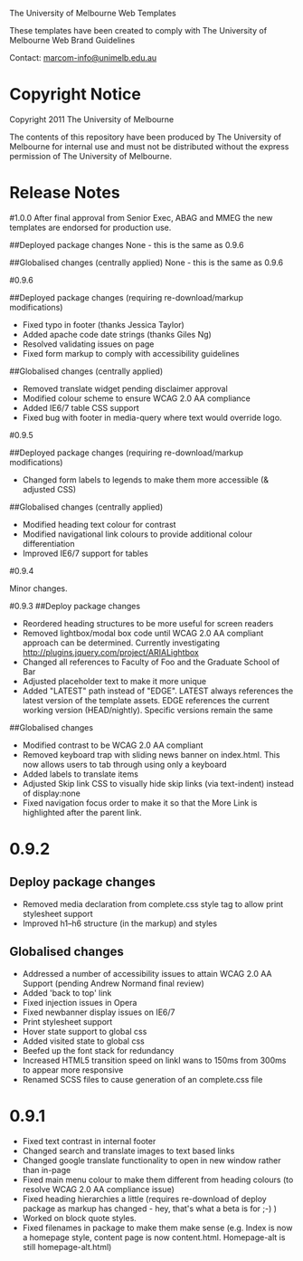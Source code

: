 The University of Melbourne Web Templates


These templates have been created to comply with The University of Melbourne Web Brand Guidelines

Contact: marcom-info@unimelb.edu.au



Copyright Notice
======================

Copyright 2011 The University of Melbourne

The contents of this repository have been produced by The University of Melbourne for internal use and must not be distributed without the express permission of The University of Melbourne.


Release Notes
======================
#1.0.0
After final approval from Senior Exec, ABAG and MMEG the new templates are endorsed for production use.

##Deployed package changes
None - this is the same as 0.9.6

##Globalised changes (centrally applied)
None - this is the same as 0.9.6

#0.9.6

##Deployed package changes (requiring re-download/markup modifications)
- Fixed typo in footer (thanks Jessica Taylor)
- Added apache code date strings (thanks Giles Ng)
- Resolved validating issues on page
- Fixed form markup to comply with accessibility guidelines

##Globalised changes (centrally applied)
- Removed translate widget pending disclaimer approval
- Modified colour scheme to ensure WCAG 2.0 AA compliance
- Added IE6/7 table CSS support
- Fixed bug with footer in media-query where text would override logo.

#0.9.5

##Deployed package changes (requiring re-download/markup modifications)
- Changed form labels to legends to make them more accessible (& adjusted CSS)

##Globalised changes (centrally applied)
- Modified heading text colour for contrast
- Modified navigational link colours to provide additional colour differentiation
- Improved IE6/7 support for tables

#0.9.4

Minor changes.

#0.9.3
##Deploy package changes
- Reordered heading structures to be more useful for screen readers
- Removed lightbox/modal box code until WCAG 2.0 AA compliant approach can be determined. Currently investigating http://plugins.jquery.com/project/ARIALightbox
- Changed all references to Faculty of Foo and the Graduate School of Bar
- Adjusted placeholder text to make it more unique
- Added "LATEST" path instead of "EDGE". LATEST always references the latest version of the template assets. EDGE references the current working version (HEAD/nightly). Specific versions remain the same


##Globalised changes
- Modified contrast to be WCAG 2.0 AA compliant
- Removed keyboard trap with sliding news banner on index.html. This now allows users to tab through using only a keyboard
- Added labels to translate items
- Adjusted Skip link CSS to visually hide skip links (via text-indent) instead of display:none
- Fixed navigation focus order to make it so that the More Link is highlighted after the parent link.


# 0.9.2
## Deploy package changes
- Removed media declaration from complete.css style tag to allow print stylesheet support
- Improved h1–h6 structure (in the markup) and styles

## Globalised changes

- Addressed a number of accessibility issues to attain WCAG 2.0 AA Support (pending Andrew Normand final review)
- Added 'back to top' link
- Fixed injection issues in Opera
- Fixed newbanner display issues on IE6/7
- Print stylesheet support
- Hover state support to global css
- Added visited state to global css
- Beefed up the font stack for redundancy
- Increased HTML5 transition speed on linkI wans to 150ms from 300ms to appear more responsive
- Renamed SCSS files to cause generation of an complete.css file


# 0.9.1

- Fixed text contrast in internal footer
- Changed search and translate images to text based links
- Changed google translate functionality to open in new window rather than in-page
- Fixed main menu colour to make them different from heading colours (to resolve WCAG 2.0 AA compliance issue)
- Fixed heading hierarchies a little (requires re-download of deploy package as markup has changed - hey, that's what a beta is for ;-) )
- Worked on block quote styles.
- Fixed filenames in package to make them make sense (e.g. Index is now a homepage style, content page is now content.html. Homepage-alt is still homepage-alt.html)

